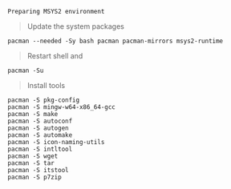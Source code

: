 ```
Preparing MSYS2 environment
```
>Update the system packages

	pacman --needed -Sy bash pacman pacman-mirrors msys2-runtime

>Restart shell and

	pacman -Su
	
>Install tools

	pacman -S pkg-config
	pacman -S mingw-w64-x86_64-gcc
	pacman -S make
	pacman -S autoconf
	pacman -S autogen
	pacman -S automake
	pacman -S icon-naming-utils
	pacman -S intltool
	pacman -S wget
	pacman -S tar
	pacman -S itstool
	pacman -S p7zip
	